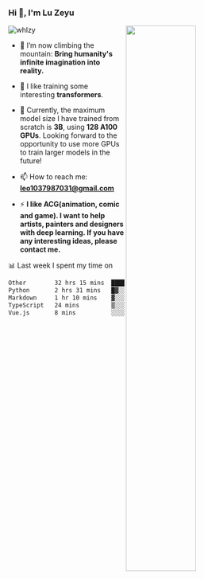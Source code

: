 ### Hi 👋, I'm Lu Zeyu

<img src="https://komarev.com/ghpvc/?username=whlzy&label=Profile%20views&color=0e75b6&style=flat" alt="whlzy" />
<img align="right" width="53%" src="https://github-readme-stats.vercel.app/api?username=whlzy&show_icons=true">

- 🔭 I’m now climbing the mountain: **Bring humanity's infinite imagination into reality.**

- 🌄 I like training some interesting **transformers**.

- 🌠 Currently, the maximum model size I have trained from scratch is **3B**, using **128 A100 GPUs**. Looking forward to the opportunity to use more GPUs to train larger models in the future!

- 📫 How to reach me: **leo1037987031@gmail.com**

- ⚡ **I like ACG(animation, comic and game). I want to help artists, painters and designers with deep learning. If you have any interesting ideas, please contact me.**

📊 Last week I spent my time on

<!--START_SECTION:waka-->

```txt
Other        32 hrs 15 mins  ██████████████████████░░░   88.05 %
Python       2 hrs 31 mins   █▓░░░░░░░░░░░░░░░░░░░░░░░   06.90 %
Markdown     1 hr 10 mins    ▓░░░░░░░░░░░░░░░░░░░░░░░░   03.19 %
TypeScript   24 mins         ▒░░░░░░░░░░░░░░░░░░░░░░░░   01.12 %
Vue.js       8 mins          ░░░░░░░░░░░░░░░░░░░░░░░░░   00.37 %
```

<!--END_SECTION:waka-->

